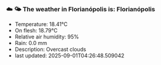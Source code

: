 ### ☁️ 🌤️  The weather in Florianópolis is: Florianópolis

- Temperature: 18.41°C
- On flesh: 18.79°C
- Relative air humidity: 95%
- Rain: 0.0 mm
- Description: Overcast clouds
- last updated: 2025-09-01T04:26:48.509042
